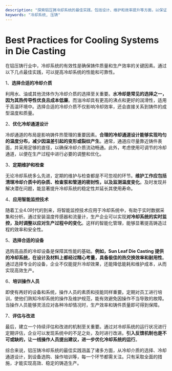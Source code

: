 ```yaml
---
description: "探索铝压铸冷却系统的最佳实践，包括设计、维护和效率提升等方面，以保证铸件质量和生产效率。"
keywords: "冷却系统, 压铸"
---
```

# Best Practices for Cooling Systems in Die Casting

在铝压铸行业中，冷却系统的有效性是确保铸件质量和生产效率的关键因素。通过以下几点最佳实践，可以提高冷却系统的性能和可靠性。

1、**选择合适的冷却介质**
    
利用水、油或其他流体作为冷却介质的选择至关重要。**水冷却是常见的选择之一，因为其热传导性优良且成本低廉**。而油冷却具有更高的沸点和更好的润滑性，适用于高温环境中。选择合适的冷却介质不仅影响冷却效率，还会直接关系到铸件的成型温度和质量。

2、**优化冷却通道设计**

冷却通道的布局是影响铸件热管理的重要因素。**合理的冷却通道设计能够实现均匀的温度分布，减少因温差引起的变形或裂纹产生**。通常，通道应尽量靠近铸件表面，并采用足够的直径，以确保冷却介质流动畅通。此外，考虑使用可调节的冷却通道，以便在生产过程中进行必要的调整和优化。

3、**定期维护和检查**

无论冷却系统多么先进，定期的维护与检查都是不可忽视的环节。**维护工作应包括清理冷却介质中的杂质、检查泵和管道的密封性，以及监测温度变化**。及时发现并解决潜在问题，能显著提升冷却系统的稳定性并延长其使用寿命。

4、**应用智能监控技术**

随着工业4.0时代的到来，将智能监控技术应用于冷却系统中，有助于实时数据采集和分析。通过安装温度传感器和流量计，生产企业可以实现**对冷却系统的实时监控，及时调整以应对生产过程中的变化**。这样的智能化管理，能够显著提高铸造过程的效率和安全性。

5、**选择合适的设备**

选购高品质的冷却设备是保障其性能的基础。**例如，Sun Leaf Die Casting 提供的冷却系统，在设计及材料上都经过精心考量，具备极佳的热交换效率和耐用性**。通过选择专业的设备，企业不仅能提升冷却效果，还能降低能耗和维护成本，从而实现高效生产。

6、**培训操作人员**

即使有再好的设备和系统，操作人员的素质和技能同样重要。定期对员工进行培训，使他们熟知冷却系统的操作及维护规范，能有效避免因操作不当导致的故障。当操作人员能够灵活应对各种冷却情况时，生产效率和铸件质量即可得到保障。

7、**评估与改进**

最后，建立一个持续评估和改进的机制至关重要。通过对冷却系统的运行状况进行定期评估，企业可以发现系统中的不足之处，及时进行改进。**引入反馈机制也是不可或缺的，让一线操作人员提出建议，进一步优化冷却系统的运行**。

综合来说，铝压铸冷却系统的最佳实践涵盖了诸多方面，从冷却介质的选择、冷却通道设计，到设备选购、操作培训等，每一个环节都需关注。只有采取全面的措施，才能实现高效、稳定的铸造生产。
